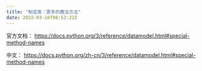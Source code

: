 ```yaml
---
title: "制定类：更多的魔法方法"
date: 2022-03-16T06:52:22Z
---
```

官方文档： https://docs.python.org/3/reference/datamodel.html#special-method-names

中文： https://docs.python.org/zh-cn/3/reference/datamodel.html#special-method-names
